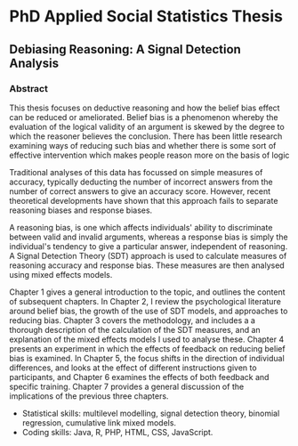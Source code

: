 # PhD Applied Social Statistics Thesis

## Debiasing Reasoning: A Signal Detection Analysis

### Abstract

This thesis focuses on deductive reasoning and how the belief bias effect can be reduced or ameliorated. Belief bias is a phenomenon whereby the evaluation of the logical validity of an argument is skewed by the degree to which the reasoner believes the conclusion. There has been little research examining ways of reducing such bias and whether there is some sort of effective intervention which makes people reason more on the basis of logic

Traditional analyses of this data has focussed on simple measures of accuracy, typically deducting the number of incorrect answers from the number of correct answers to give an accuracy score. However, recent theoretical developments have shown that this approach fails to separate reasoning biases and response biases.

A reasoning bias, is one which affects individuals' ability to discriminate between valid and invalid arguments, whereas a response bias is simply the individual's tendency to give a particular answer, independent of reasoning. A Signal Detection Theory (SDT) approach is used to calculate measures of reasoning accuracy and response bias. These measures are then analysed using mixed effects models.

Chapter 1 gives a general introduction to the topic, and outlines the content of subsequent chapters. In Chapter 2, I review the psychological literature around belief bias, the growth of the use of SDT models, and approaches to reducing bias. Chapter 3 covers the methodology, and includes a a thorough description of the calculation of the SDT measures, and an explanation of the mixed effects models I used to analyse these. Chapter 4 presents an experiment in which the effects of feedback on reducing belief bias is examined. In Chapter 5, the focus shifts in the direction of individual differences, and looks at the effect of different instructions given to participants, and Chapter 6 examines the effects of both feedback and specific training. Chapter 7 provides a general discussion of the implications of the previous three chapters.

* Statistical skills: multilevel modelling, signal detection theory, binomial regression, cumulative link mixed models.
* Coding skills: Java, R, PHP, HTML, CSS, JavaScript.